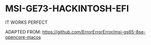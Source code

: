 # MSI-GE73-HACKINTOSH-EFI
IT WORKS PERFECT


ADAPTED FROM: https://github.com/ErrorErrorError/msi-gs65-8se-opencore-macos
